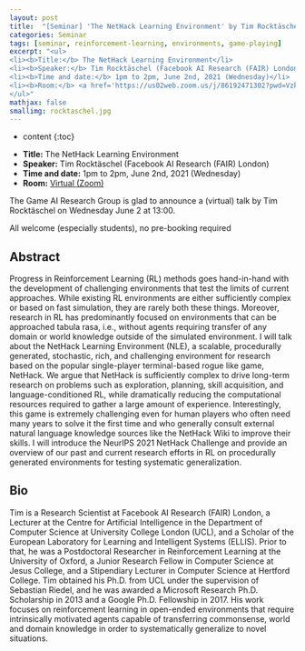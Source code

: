 ```yaml
---
layout: post
title:  "[Seminar] 'The NetHack Learning Environment' by Tim Rocktäschel"
categories: Seminar
tags: [seminar, reinforcement-learning, environments, game-playing]
excerpt: "<ul>
<li><b>Title:</b> The NetHack Learning Environment</li>
<li><b>Speaker:</b> Tim Rocktäschel (Facebook AI Research (FAIR) London)</li> 
<li><b>Time and date:</b> 1pm to 2pm, June 2nd, 2021 (Wednesday)</li>
<li><b>Room:</b> <a href='https://us02web.zoom.us/j/86192471302?pwd=Vzk0RURkaE5EL0F6U3ZCYlMyOXR4QT09'>Virtual (Zoom)</a></li>
</ul>"
mathjax: false
smallimg: rocktaschel.jpg
---
```


* content
{:toc}

<ul>
<li><b>Title:</b> The NetHack Learning Environment</li>
<li><b>Speaker:</b> Tim Rocktäschel (Facebook AI Research (FAIR) London)</li> 
<li><b>Time and date:</b> 1pm to 2pm, June 2nd, 2021 (Wednesday)</li>
<li><b>Room:</b> <a href="https://us02web.zoom.us/j/86192471302?pwd=Vzk0RURkaE5EL0F6U3ZCYlMyOXR4QT09">Virtual (Zoom)</a></li>
</ul>

The Game AI Research Group is glad to announce a (virtual) talk by Tim Rocktäschel on Wednesday June 2 at 13:00.

All welcome (especially students), no pre-booking required 

## Abstract

Progress in Reinforcement Learning (RL) methods goes hand-in-hand with the development of challenging environments that test the limits of current approaches. While existing RL environments are either sufficiently complex or based on fast simulation, they are rarely both these things. Moreover, research in RL has predominantly focused on environments that can be approached tabula rasa, i.e., without agents requiring transfer of any domain or world knowledge outside of the simulated environment. I will talk about the NetHack Learning Environment (NLE), a scalable, procedurally generated, stochastic, rich, and challenging environment for research based on the popular single-player terminal-based rogue like game, NetHack. We argue that NetHack is sufficiently complex to drive long-term research on problems such as exploration, planning, skill acquisition, and language-conditioned RL, while dramatically reducing the computational resources required to gather a large amount of experience. Interestingly, this game is extremely challenging even for human players who often need many years to solve it the first time and who generally consult external natural language knowledge sources like the NetHack Wiki to improve their skills. I will introduce the NeurIPS 2021 NetHack Challenge and provide an overview of our past and current research efforts in RL on procedurally generated environments for testing systematic generalization.

## Bio

Tim is a Research Scientist at Facebook AI Research (FAIR) London, a Lecturer at the Centre for Artificial Intelligence in the Department of Computer Science at University College London (UCL), and a Scholar of the European Laboratory for Learning and Intelligent Systems (ELLIS). Prior to that, he was a Postdoctoral Researcher in Reinforcement Learning at the University of Oxford, a Junior Research Fellow in Computer Science at Jesus College, and a Stipendiary Lecturer in Computer Science at Hertford College. Tim obtained his Ph.D. from UCL under the supervision of Sebastian Riedel, and he was awarded a Microsoft Research Ph.D. Scholarship in 2013 and a Google Ph.D. Fellowship in 2017. His work focuses on reinforcement learning in open-ended environments that require intrinsically motivated agents capable of transferring commonsense, world and domain knowledge in order to systematically generalize to novel situations.
